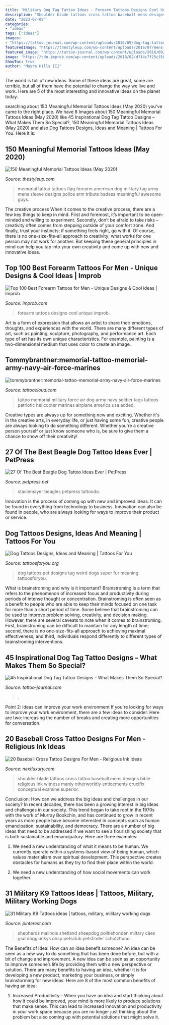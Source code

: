```yaml
---
title: "Military Dog Tag Tattoo Ideas - Forearm Tattoos Designs Cool Unique Improb"
description: "Shoulder blade tattoos cross tattoo baseball mens designs bible religious ink witness manly otherworldly enticements crucifix conceptual examine superior"
date: "2023-07-09"
categories:
- "ideas"
tags: ["ideas"]
images:
- "https://tattoo-journal.com/wp-content/uploads/2016/09/dog-tag-tattoo31-768x768.jpg"
featuredImage: "https://thestyleup.com/wp-content/uploads/2016/07/mens-memorial-american-flag-dog-tag-tattoos-on-forearm.jpg"
featured_image: "https://tattoo-journal.com/wp-content/uploads/2016/09/dog-tag-tattoo31-768x768.jpg"
image: "https://cdn.improb.com/wp-content/uploads/2018/02/df14c7f25c350e32c802381e3bc64788.jpg"
ShowToc: true
author: "Mayra Hills III"
---
```



The world is full of new ideas. Some of these ideas are great, some are terrible, but all of them have the potential to change the way we live and work. Here are 5 of the most interesting and innovative ideas on the planet today.

	

		
searching about 150 Meaningful Memorial Tattoos Ideas (May 2020) you've came to the right place. We have 8 Images about 150 Meaningful Memorial Tattoos Ideas (May 2020) like 45 Inspirational Dog Tag Tattoo Designs – What Makes Them So Special?, 150 Meaningful Memorial Tattoos Ideas (May 2020) and also Dog Tattoos Designs, Ideas and Meaning | Tattoos For You. Here it is:
		
    
## 150 Meaningful Memorial Tattoos Ideas (May 2020)

<img loading=lazy src="https://thestyleup.com/wp-content/uploads/2016/07/mens-memorial-american-flag-dog-tag-tattoos-on-forearm.jpg" onerror="this.onerror=null;this.src='https://tse2.mm.bing.net/th?id=OIP.l7hFS6NSrf_c3ya3vcwQZgHaHa&amp;pid=15.1';" alt="150 Meaningful Memorial Tattoos Ideas (May 2020)">

_Source: thestyleup.com_

>memorial tattoo tattoos flag forearm american dog military tag army mens sleeve designs police arm tribute badass meaningful awesome guys. 

	

The creative process
When it comes to the creative process, there are a few key things to keep in mind. First and foremost, it’s important to be open-minded and willing to experiment. Secondly, don’t be afraid to take risks – creativity often comes from stepping outside of your comfort zone. And finally, trust your instincts; if something feels right, go with it.
Of course, there is no one-size-fits-all approach to creativity; what works for one person may not work for another. But keeping these general principles in mind can help you tap into your own creativity and come up with new and innovative ideas.

    
## Top 100 Best Forearm Tattoos For Men - Unique Designs &amp; Cool Ideas | Improb

<img loading=lazy src="https://cdn.improb.com/wp-content/uploads/2018/02/df14c7f25c350e32c802381e3bc64788.jpg" onerror="this.onerror=null;this.src='https://tse2.mm.bing.net/th?id=OIP.9CmpQlBgyysdRrs3y-uHJgHaLH&amp;pid=15.1';" alt="Top 100 Best Forearm Tattoos for Men - Unique Designs &amp; Cool ideas | Improb">

_Source: improb.com_

>forearm tattoos designs cool unique improb. 

	

Art is a form of expression that allows an artist to share their emotions, thoughts, and experiences with the world. There are many different types of art, such as painting, sculpture, photography, and performance art. Each type of art has its own unique characteristics. For example, painting is a two-dimensional medium that uses color to create an image.

    
## Tommybrantner:memorial-tattoo-memorial-army-navy-air-force-marines

<img loading=lazy src="https://tattoocloud.com/system/images/tatties/000/052/480/web/11103054-638833289551372-3085358338718022511-o-jpg.jpg?1446938491" onerror="this.onerror=null;this.src='https://tse2.mm.bing.net/th?id=OIP.D6a-rNu7vtx5QomZN9j3ygHaFa&amp;pid=15.1';" alt="tommybrantner:memorial-tattoo-memorial-army-navy-air-force-marines">

_Source: tattoocloud.com_

>tattoo memorial military force air dog army navy soldier tags tattoos patriotic helicopter marines airplane america usa added. 

	

Creative types are always up for something new and exciting. Whether it's in the creative arts, in everyday life, or just having some fun, creative people are always looking to do something different. Whether you're a creative person yourself or just know someone who is, be sure to give them a chance to show off their creativity!

    
## 27 Of The Best Beagle Dog Tattoo Ideas Ever | PetPress

<img loading=lazy src="https://petpress.net/wp-content/uploads/2020/02/black-and-white-beagle-tattoo.jpg" onerror="this.onerror=null;this.src='https://tse1.mm.bing.net/th?id=OIP.7PNdXs5II6CbItOUaV62KwHaIT&amp;pid=15.1';" alt="27 Of The Best Beagle Dog Tattoo Ideas Ever | PetPress">

_Source: petpress.net_

>staciemayer beagles petpress tattoodo. 

	

Innovation is the process of coming up with new and improved ideas. It can be found in everything from technology to business. Innovation can also be found in people, who are always looking for ways to improve their product or service.

    
## Dog Tattoos Designs, Ideas And Meaning | Tattoos For You

<img loading=lazy src="https://www.tattoosforyou.org/wp-content/uploads/2013/11/Dog-Tag-Tattoos.jpg" onerror="this.onerror=null;this.src='https://tse1.mm.bing.net/th?id=OIP.-YWFTzlTaT5Xmxvgz4X_twHaLH&amp;pid=15.1';" alt="Dog Tattoos Designs, Ideas and Meaning | Tattoos For You">

_Source: tattoosforyou.org_

>dog tattoos pet designs tag weird dogs super fur meaning tattoosforyou. 

	

What is brainstroming and why is it important?
Brainstroming is a term that refers to the phenomenon of increased focus and productivity during periods of intense thought or concentration. Brainstroming is often seen as a benefit to people who are able to keep their minds focused on one task for more than a short period of time. Some believe that brainstroming can be used to improve problem solving, creativity, and decision making. However, there are several caveats to note when it comes to brainstroming. First, brainstroming can be difficult to maintain for any length of time; second, there is no one-size-fits-all approach to achieving maximal effectiveness; and third, individuals respond differently to different types of brainstroming interventions.

    
## 45 Inspirational Dog Tag Tattoo Designs – What Makes Them So Special?

<img loading=lazy src="https://tattoo-journal.com/wp-content/uploads/2016/09/dog-tag-tattoo31-768x768.jpg" onerror="this.onerror=null;this.src='https://tse2.mm.bing.net/th?id=OIP.Eu2aOZUzg2BgHiagb4ubXgHaHa&amp;pid=15.1';" alt="45 Inspirational Dog Tag Tattoo Designs – What Makes Them So Special?">

_Source: tattoo-journal.com_

>. 

	

Point 2: Ideas can improve your work environment
If you're looking for ways to improve your work environment, there are a few ideas to consider. Here are two: increasing the number of breaks and creating more opportunities for conversation.

    
## 20 Baseball Cross Tattoo Designs For Men - Religious Ink Ideas

<img loading=lazy src="http://nextluxury.com/wp-content/uploads/bible-quote-baseball-cross-mens-shoulder-blade-tattoos.jpg" onerror="this.onerror=null;this.src='https://tse1.mm.bing.net/th?id=OIP.AjJYEJOZdHA1dnIZIA2LYgHaHa&amp;pid=15.1';" alt="20 Baseball Cross Tattoo Designs For Men - Religious Ink Ideas">

_Source: nextluxury.com_

>shoulder blade tattoos cross tattoo baseball mens designs bible religious ink witness manly otherworldly enticements crucifix conceptual examine superior. 

	

Conclusion: How can we address the big ideas and challenges in our society?
In recent decades, there has been a growing interest in big ideas and challenges in our society. This trend began to take root in the 1970s with the work of Murray Bookchin, and has continued to grow in recent years as more people have become interested in concepts such as human emancipation, sustainability, and democracy.
There are a number of big ideas that need to be addressed if we want to see a flourishing society that is both sustainable and emancipatory. Here are three examples:

1) We need a new understanding of what it means to be human. We currently operate within a systems-based view of being human, which values materialism over spiritual development. This perspective creates obstacles for humans as they try to find their place within the world.

2) We need a new understanding of how social movements can work together.

    
## 31 Military K9 Tattoos Ideas | Tattoos, Military, Military Working Dogs

<img loading=lazy src="https://i.pinimg.com/474x/51/2a/ed/512aed9eef93ce38171d7ade5f703503--military-working-dogs-military-dogs.jpg" onerror="this.onerror=null;this.src='https://tse1.mm.bing.net/th?id=OIP.6l5FBsUYrTXsre7Z-KAczQAAAA&amp;pid=15.1';" alt="31 Military K9 Tattoos ideas | tattoos, military, military working dogs">

_Source: pinterest.com_

>shepherds malinois shetland sheepdog politiehonden miltary cães gsd doggluckys onsp petsclub petsfinder schutzhund. 

	

The Benefits of Idea: How can an idea benefit someone?
An idea can be seen as a new way to do something that has been done before, but with a bit of change and improvement. A new idea can be seen as an opportunity to improve someone’s life by providing them with a new perspective or solution. There are many benefits to having an idea, whether it is for developing a new product, marketing your business, or simply brainstorming for new ideas. Here are 8 of the most common benefits of having an idea: 
1. Increased Productivity – When you have an idea and start thinking about how it could be improved, your mind is more likely to produce solutions that make sense. This can lead to increased innovation and productivity in your work space because you are no longer just thinking about the problem but also coming up with potential solutions that might solve it. 

